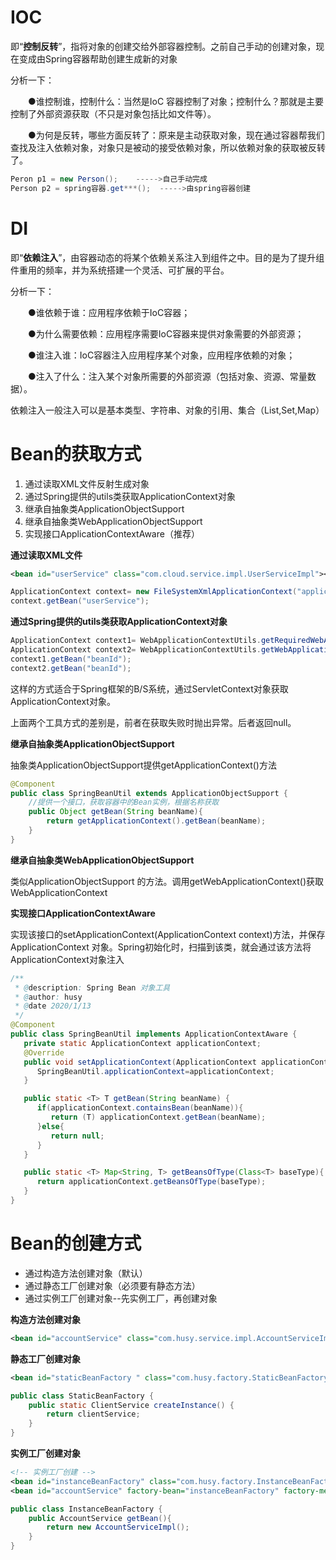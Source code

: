 # IOC

即“**控制反转**”，指将对象的创建交给外部容器控制。之前自己手动的创建对象，现在变成由Spring容器帮助创建生成新的对象

分析一下：

　　●谁控制谁，控制什么：当然是IoC 容器控制了对象；控制什么？那就是主要控制了外部资源获取（不只是对象包括比如文件等）。

　　●为何是反转，哪些方面反转了：原来是主动获取对象，现在通过容器帮我们查找及注入依赖对象，对象只是被动的接受依赖对象，所以依赖对象的获取被反转了。



```java
Peron p1 = new Person();    ----->自己手动完成
Person p2 = spring容器.get***();  ----->由spring容器创建
```



# DI

即“**依赖注入**”，由容器动态的将某个依赖关系注入到组件之中。目的是为了提升组件重用的频率，并为系统搭建一个灵活、可扩展的平台。



分析一下：

　　●谁依赖于谁：应用程序依赖于IoC容器；

　　●为什么需要依赖：应用程序需要IoC容器来提供对象需要的外部资源；

　　●谁注入谁：IoC容器注入应用程序某个对象，应用程序依赖的对象；

　　●注入了什么：注入某个对象所需要的外部资源（包括对象、资源、常量数据）。



 依赖注入一般注入可以是基本类型、字符串、对象的引用、集合（List,Set,Map）



# Bean的获取方式

1. 通过读取XML文件反射生成对象 
2. 通过Spring提供的utils类获取ApplicationContext对象 
3. 继承自抽象类ApplicationObjectSupport 
4. 继承自抽象类WebApplicationObjectSupport 
5. 实现接口ApplicationContextAware（推荐）



**通过读取XML文件**

```xml
<bean id="userService" class="com.cloud.service.impl.UserServiceImpl"></bean>
```

```java
ApplicationContext context= new FileSystemXmlApplicationContext("applicationContext.xml");
context.getBean("userService");
```



**通过Spring提供的utils类获取ApplicationContext对象** 

```java
ApplicationContext context1= WebApplicationContextUtils.getRequiredWebApplicationContext(ServletContext sc);
ApplicationContext context2= WebApplicationContextUtils.getWebApplicationContext(ServletContext sc);
context1.getBean("beanId");
context2.getBean("beanId");
```

这样的方式适合于Spring框架的B/S系统，通过ServletContext对象获取ApplicationContext对象。

上面两个工具方式的差别是，前者在获取失败时抛出异常。后者返回null。





**继承自抽象类ApplicationObjectSupport** 

抽象类ApplicationObjectSupport提供getApplicationContext()方法

```java
@Component
public class SpringBeanUtil extends ApplicationObjectSupport {
    //提供一个接口，获取容器中的Bean实例，根据名称获取
    public Object getBean(String beanName){
        return getApplicationContext().getBean(beanName);
    }
}
```



**继承自抽象类WebApplicationObjectSupport**

类似ApplicationObjectSupport 的方法。调用getWebApplicationContext()获取WebApplicationContext



**实现接口ApplicationContextAware**

实现该接口的setApplicationContext(ApplicationContext context)方法，并保存ApplicationContext 对象。Spring初始化时，扫描到该类，就会通过该方法将ApplicationContext对象注入

```java
/**
 * @description: Spring Bean 对象工具
 * @author: husy
 * @date 2020/1/13
 */
@Component
public class SpringBeanUtil implements ApplicationContextAware {
   private static ApplicationContext applicationContext;
   @Override
   public void setApplicationContext(ApplicationContext applicationContext) throws BeansException {
      SpringBeanUtil.applicationContext=applicationContext;
   }

   public static <T> T getBean(String beanName) {
      if(applicationContext.containsBean(beanName)){
         return (T) applicationContext.getBean(beanName);
      }else{
         return null;
      }
   }

   public static <T> Map<String, T> getBeansOfType(Class<T> baseType){
      return applicationContext.getBeansOfType(baseType);
   }
}
```



# Bean的创建方式

* 通过构造方法创建对象（默认）
* 通过静态工厂创建对象（必须要有静态方法）
* 通过实例工厂创建对象--先实例工厂，再创建对象



**构造方法创建对象**

```xml
<bean id="accountService" class="com.husy.service.impl.AccountServiceImpl"/>
```



**静态工厂创建对象**

```xml
<bean id="staticBeanFactory " class="com.husy.factory.StaticBeanFactory" factory-method="createInstance"/>
```

```java
public class StaticBeanFactory {
    public static ClientService createInstance() {
        return clientService;
    }
}
```



**实例工厂创建对象**

```xml
<!-- 实例工厂创建 -->
<bean id="instanceBeanFactory" class="com.husy.factory.InstanceBeanFactory"/>
<bean id="accountService" factory-bean="instanceBeanFactory" factory-method="getBean"/>
```

```java
public class InstanceBeanFactory {
    public AccountService getBean(){
        return new AccountServiceImpl();
    }
}
```

